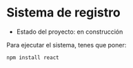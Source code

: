 <h1>Sistema de registro</h1>

- Estado del proyecto: en construcción

Para ejecutar el sistema, tenes que poner:

```npm install react```
